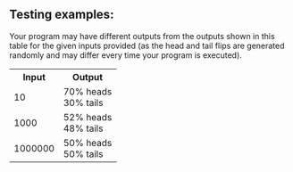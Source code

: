 ## Testing examples:

Your program may have different outputs from the outputs shown in this table for the given inputs provided (as the head and tail flips are generated randomly and may differ every time your program is executed).

<table>
  <tr>
    <th>Input</th>
    <th>Output</th>
  </tr>
  <tr>
    <td>10</td>
    <td>70% heads<br>30% tails</td>
  </tr>
  <tr>
    <td>1000</td>
    <td>52% heads<br>48% tails</td>
  </tr>
  <tr>
    <td>1000000</td>
    <td>50% heads<br>50% tails</td>
  </tr>
</table>
